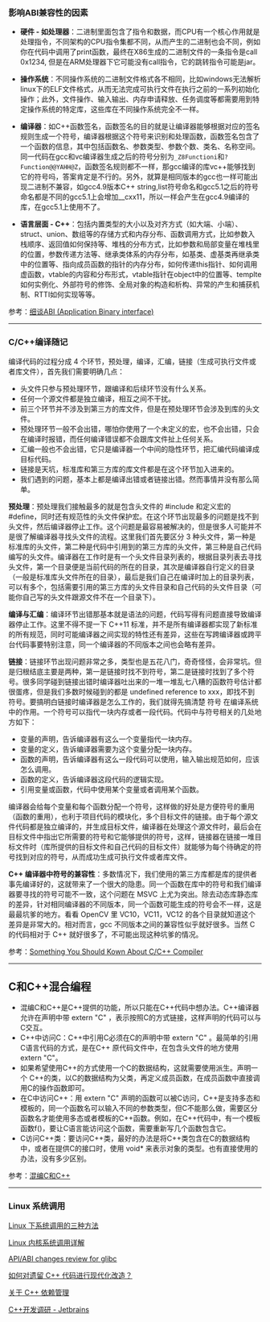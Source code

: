 
### 影响ABI兼容性的因素

 - **硬件 - 如处理器**：二进制里面包含了指令和数据，而CPU有一个核心作用就是处理指令，不同架构的CPU指令集都不同，从而产生的二进制也会不同，例如你在代码中调用了print函数，最终在X86生成的二进制文件的一条指令是call 0x1234, 但是在ARM处理器下它可能没有call指令，它的跳转指令可能是jar。

 - **操作系统**：不同操作系统的二进制文件格式各不相同，比如windows无法解析linux下的ELF文件格式，从而无法完成可执行文件在执行之前的一系列初始化操作；此外，文件操作、输入输出、内存申请释放、任务调度等都需要用到特定操作系统的特定库，这些库在不同操作系统完全不一样。

 - **编译器**：如C++函数签名，函数签名的目的就是让编译器能够根据对应的签名规则生成一个符号，编译器根据这个符号来识别和处理函数，函数签名包含了一个函数的信息，其中包括函数名、参数类型、参数个数、类名、名称空间。同一代码在gcc和vc编译器生成之后的符号分别为`_Z8Functioni`和`?Function@@YAHH@Z`，函数签名规则都不一样，那gcc编译的库vc++能够找到它的符号吗，答案肯定是不行的。另外，就算是相同版本的gcc也一样可能出现二进制不兼容，如gcc4.9版本C++ string,list符号命名和gcc5.1之后的符号命名都是不同的gcc5.1上会增加__cxx11，所以一样会产生在gcc4.9编译的库，在gcc5.1上使用不了。

 - **语言层面 - C++**：包括内置类型的大小以及对齐方式（如大端、小端）、struct、union、数组等的存储方式和内存分布、函数调用方式，比如参数入栈顺序、返回值如何保持等、堆栈的分布方式，比如参数和局部变量在堆栈里的位置，参数传递方法等、继承类体系的内存分布，如基类、虚基类再继承类中的位置等、指向成员函数的指针的内存分布，如何传递this指针、如何调用虚函数，vtable的内容和分布形式，vtable指针在object中的位置等、templte 如何实例化、外部符号的修饰、全局对象的构造和析构、异常的产生和捕获机制、RTTI如何实现等等。


参考：[细谈ABI (Application Binary interface)](https://juejin.cn/post/6894179449996312589)

---

### C/C++编译随记

编译代码的过程分成 4 个环节，预处理，编译，汇编，链接（生成可执行文件或者库文件），首先我们需要明确几点：

- 头文件只参与预处理环节，跟编译和后续环节没有什么关系。
- 任何一个源文件都是独立编译，相互之间不干扰。
- 前三个环节并不涉及到第三方的库文件，但是在预处理环节会涉及到库的头文件。
- 预处理环节一般不会出错，哪怕你使用了一个未定义的宏，也不会出错，只会在编译时报错，而任何编译错误都不会跟库文件扯上任何关系。
- 汇编一般也不会出错，它只是编译器一个中间的隐性环节，把汇编代码编译成目标代码。
- 链接是天坑，标准库和第三方库的库文件都是在这个环节加入进来的。
- 我们遇到的问题，基本上都是编译出错或者链接出错。然而事情并没有那么简单。

**预处理**：预处理我们接触最多的就是包含头文件的 #include 和定义宏的 #define，同时还有规范性的头文件保护宏。在这个环节出现最多的问题是找不到头文件，然后编译器停止工作。这个问题是最容易被解决的，但是很多人可能并不是很了解编译器寻找头文件的流程。这里我们首先要区分 3 种头文件，第一种是标准库的头文件，第二种是代码中引用到的第三方库的头文件，第三种是自己代码编写的头文件。编译器在工作时是有一个头文件目录列表的，根据目录列表去寻找头文件，第一个目录便是当前代码的所在的目录，其次是编译器自行定义的目录（一般是标准库头文件所在的目录），最后是我们自己在编译时加上的目录列表，可以有多个，包括需要引用的第三方库的头文件目录和自己代码的头文件目录（可能你自己写的头文件跟源文件不在一个目录下）。

**编译与汇编**：编译环节出错那基本就是语法的问题，代码写得有问题直接导致编译器停止工作。这里不得不提一下 C++11 标准，并不是所有编译器都实现了新标准的所有规范，同时可能编译器之间实现的特性还有差异，这些在写跨编译器或跨平台代码事要特别注意，同一个编译器的不同版本之间也会略有差异。

**链接**：链接环节出现问题非常之多，类型也是五花八门，奇奇怪怪，会非常坑。但是归根结底主要是两种，第一是链接时找不到符号，第二是链接时找到了多个符号。很多同学碰到链接出错时编译器吐出来的一堆一堆乱七八糟的函数符号估计都很蛋疼，但是我们多数时候碰到的都是 undefined reference to xxx，即找不到符号。要搞明白链接时编译器是怎么工作的，我们就得先搞清楚 符号 在编译系统中的作用。一个符号可以指代一块内存或者一段代码。代码中与符号相关的几处地方如下：

 - 变量的声明，告诉编译器有这么一个变量指代一块内存。
 - 变量的定义，告诉编译器需要为这个变量分配一块内存。
 - 函数的声明，告诉编译器有这么一段代码可以使用，输入输出规范如何，应该怎么调用。
 - 函数的定义，告诉编译器这段代码的逻辑实现。
 - 引用变量或函数，代码中使用某个变量或者调用某个函数。

编译器会给每个变量和每个函数分配一个符号，这样做的好处是方便符号的重用（函数的重用），也利于项目代码的模块化，多个目标文件的链接。由于每个源文件代码都是独立编译的，并生成目标文件，编译器在处理这个源文件时，最后会在目标文件中指出它所需要的符号和它能够提供的符号，这样，链接器在链接一堆目标文件时（库所提供的目标文件和自己代码的目标文件）就能够为每个待确定的符号找到对应的符号，从而成功生成可执行文件或者库文件。

**C++ 编译器中符号的兼容性**：多数情况下，我们使用的第三方库都是库的提供者事先编译好的，这就带来了一个很大的隐患。同一个函数在库中的符号和我们编译器要寻找的符号可能不一致，这个问题在 MSVC 上尤为突出。除去动态库静态库的差异，针对相同编译器的不同版本，同一个函数可能生成的符号会不一样，这是最最坑爹的地方。看看 OpenCV 里 VC10，VC11，VC12 的各个目录就知道这个差异是非常大的。相对而言，gcc 不同版本之间的兼容性似乎就好很多。当然 C 的代码相对于 C++ 就好很多了，不可能出现这种坑爹的情况。

参考：[Something You Should Kown About C/C++ Compiler](https://luoyetx.github.io/compiler.html)

---

## C和C++混合编程

 - 混编C和C++是C++提供的功能，所以只能在C++代码中想办法。C++编译器允许在声明中带 extern "C" ，表示按照C的方式链接，这样声明的代码可以与C交互。
 - C++中访问C：C++中引用C必须在C的声明中带 extern "C" 。最简单的引用C语言代码的方式，是在C++ 原代码文件中，在包含头文件的地方使用 extern "C"。
 - 如果希望使用C++的方式使用一个C的数据结构，这就需要使用派生。声明一个 C++的类，以C的数据结构为父类，再定义成员函数，在成员函数中直接调用C的操作函数即可。
 - 在C中访问C++：用 extern "C" 声明的函数可以被C访问，C++是支持多态和模板的，同一个函数名可以输入不同的参数类型，但C不能那么做，需要区分函数名才能使用多态或者模板的C++函数。例如，在C++代码中，有一个模板函数f()，要让C语言能访问这个函数，需要重新写几个函数包含它。
 - C访问C++类：要访问C++类，最好的办法是将C++类包含在C的数据结构中，或者在提供C的接口时，使用 void* 来表示对象的类型。也有直接使用的办法，没有多少区别。

参考：[混编C和C++](https://quant67.com/post/C/mix-c-cpp.html)

---

### Linux 系统调用
[Linux 下系统调用的三种方法](https://hazirguo.github.io/articles/2013/three_method_of_syscall.html)

[Linux 内核系统调用详解](https://github.com/MintCN/linux-insides-zh/blob/master/SysCall/linux-syscall-1.md)

[API/ABI changes review for glibc](https://abi-laboratory.pro/index.php?view=timeline&l=glibc)

[如何对遗留 C++ 代码进行现代化改造？](https://www.incredibuild.cn/blog/ruheduiyiliucppdaimajinxingxiandaihuagaizao)

[关于 C++ 依赖管理](https://www.incredibuild.cn/blog/guanyu-cppyilaiguanli)

[C++开发调研 - Jetbrains](https://www.jetbrains.com/zh-cn/lp/devecosystem-2021/cpp/)